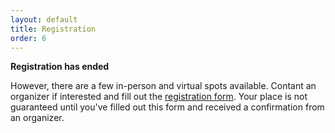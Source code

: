 ```yaml
---
layout: default
title: Registration
order: 6
---
```


**Registration has ended**

However, there are a few in-person and virtual spots available. Contant an organizer if interested and fill out the [registration form](https://docs.google.com/forms/d/e/1FAIpQLSdgZdo5XGxEM3eLtiTYsqz63FvRK2678SgC50ngcrzq3n4yqA/viewform?usp=sf_link). Your place is not guaranteed until you've filled out this form and received a confirmation from an organizer.